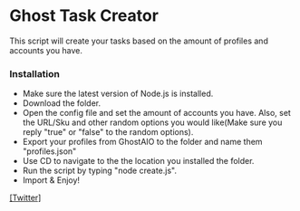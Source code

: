 # Ghost Task Creator

This script will create your tasks based on the amount of profiles and accounts you have.


### Installation
- Make sure the latest version of Node.js is installed.
- Download the folder.
- Open the config file and set the amount of accounts you have. Also, set the URL/Sku and other random options you would like(Make sure you reply "true" or "false" to the random options).
- Export your profiles from GhostAIO to the folder and name them "profiles.json"
- Use CD to navigate to the the location you installed the folder.
- Run the script by typing "node create.js".
- Import & Enjoy!




[[Twitter]](https://www.twitter.com/cody_ncc)
